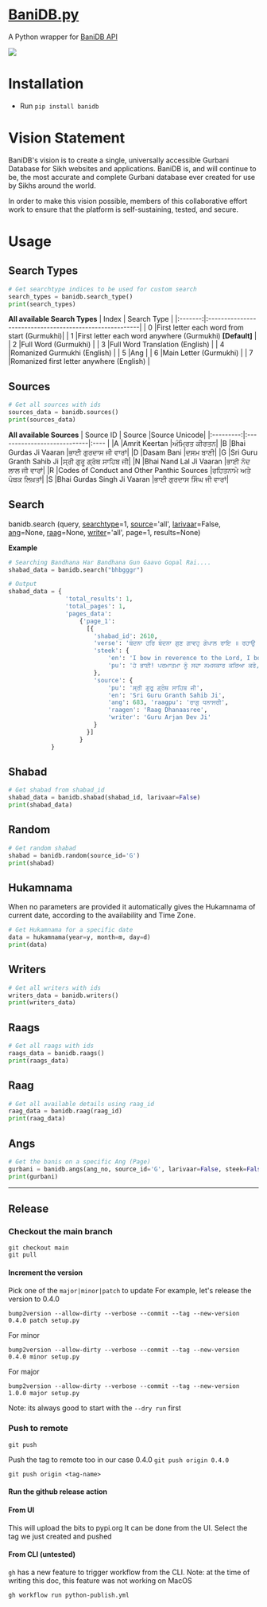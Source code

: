 # [BaniDB.py](https://pypi.org/project/banidb/)
A Python wrapper for [BaniDB API](https://github.com/KhalisFoundation/banidb-api)

[![](bdb.svg)](http://banidb.com)

# Installation
- Run ```pip install banidb```

# Vision Statement

BaniDB's vision is to create a single, universally accessible Gurbani Database for Sikh websites and applications. BaniDB is, and will continue to be, the most accurate and complete Gurbani database ever created for use by Sikhs around the world.

In order to make this vision possible, members of this collaborative effort work to ensure that the platform is self-sustaining, tested, and secure.

# Usage

## Search Types
```python
# Get searchtype indices to be used for custom search
search_types = banidb.search_type()
print(search_types)
```

**All available Search Types**
| Index   | Search Type                                             |
|:-------:|:--------------------------------------------------------|
|    0    |First letter each word from start (Gurmukhi)|
|    1    |First letter each word anywhere (Gurmukhi) **[Default]** |
|    2    |Full Word (Gurmukhi)                                     |
|    3    |Full Word Translation (English)                          |
|    4    |Romanized Gurmukhi (English)                             |
|    5    |Ang                                                      |
|    6    |Main Letter (Gurmukhi)                                   |
|    7    |Romanized first letter anywhere (English)                |

## **Sources**
```python
# Get all sources with ids
sources_data = banidb.sources()
print(sources_data)
```
**All available Sources**
| Source ID | Source                      |Source Unicode|
|:---------:|:----------------------------|:---- |
|A          |Amrit Keertan                |ਅੰਮ੍ਰਿਤ ਕੀਰਤਨ|
|B          |Bhai Gurdas Ji Vaaran        |ਭਾਈ ਗੁਰਦਾਸ ਜੀ ਵਾਰਾਂ|
|D          |Dasam Bani                   |ਦਸਮ ਬਾਣੀ|
|G          |Sri Guru Granth Sahib Ji     |ਸ੍ਰੀ ਗੁਰੂ ਗ੍ਰੰਥ ਸਾਹਿਬ ਜੀ|
|N          |Bhai Nand Lal Ji Vaaran      |ਭਾਈ ਨੰਦ ਲਾਲ ਜੀ ਵਾਰਾਂ|
|R          |Codes of Conduct and Other Panthic Sources |ਰਹਿਤਨਾਮੇ ਅਤੇ ਪੰਥਕ ਲਿਖ਼ਤਾਂ|
|S          |Bhai Gurdas Singh Ji Vaaran  |ਭਾਈ ਗੁਰਦਾਸ ਸਿੰਘ ਜੀ ਵਾਰਾਂ|

## Search

banidb.search (query, [searchtype](https://github.com/MySmilingTurban/banidb-api-python/blob/docs/README.md#search-types)=1, [source](https://github.com/MySmilingTurban/banidb-api-python/blob/docs/README.md#sources)='all', [larivaar](https://github.com/MySmilingTurban/banidb-api-python/blob/docs/README.md#larivaar)=False, [ang](https://github.com/MySmilingTurban/banidb-api-python/blob/docs/README.md#angs)=None, [raag](https://github.com/MySmilingTurban/banidb-api-python/blob/docs/README.md#raags)=None, [writer](https://github.com/MySmilingTurban/banidb-api-python/blob/docs/README.md#writers)='all', page=1, results=None)


**Example**
```python
# Searching Bandhana Har Bandhana Gun Gaavo Gopal Rai....
shabad_data = banidb.search("bhbgggr")

# Output
shabad_data = {
                'total_results': 1,
                'total_pages': 1,
                'pages_data': 
                    {'page_1': 
                      [{
                        'shabad_id': 2610,
                        'verse': 'ਬੰਦਨਾ ਹਰਿ ਬੰਦਨਾ ਗੁਣ ਗਾਵਹੁ ਗੋਪਾਲ ਰਾਇ ॥ ਰਹਾਉ ॥',
                        'steek': {
                            'en': 'I bow in reverence to the Lord, I bow in reverence. I sing the Glorious Praises of the Lord, my King. ||Pause||',
                            'pu': 'ਹੇ ਭਾਈ! ਪਰਮਾਤਮਾ ਨੂੰ ਸਦਾ ਨਮਸਕਾਰ ਕਰਿਆ ਕਰੋ, ਪ੍ਰਭੂ ਪਾਤਿਸ਼ਾਹ ਦੇ ਗੁਣ ਗਾਂਦੇ ਰਹੋ ।ਰਹਾਉ।'
                        }, 
                        'source': {
                            'pu': 'ਸ੍ਰੀ ਗੁਰੂ ਗ੍ਰੰਥ ਸਾਹਿਬ ਜੀ',
                            'en': 'Sri Guru Granth Sahib Ji', 
                            'ang': 683, 'raagpu': 'ਰਾਗੁ ਧਨਾਸਰੀ', 
                            'raagen': 'Raag Dhanaasree', 
                            'writer': 'Guru Arjan Dev Ji'
                        }
                      }]
                    }
            }
```

## **Shabad**
```python
# Get shabad from shabad_id
shabad_data = banidb.shabad(shabad_id, larivaar=False)
print(shabad_data)
```

## **Random**
```python
# Get random shabad
shabad = banidb.random(source_id='G')
print(shabad)
```

## **Hukamnama**
When no parameters are provided it automatically gives the Hukamnama of current date, according to the availability and Time Zone.
```python
# Get Hukamnama for a specific date 
data = hukamnama(year=y, month=m, day=d)
print(data)
```

## **Writers**
```python
# Get all writers with ids
writers_data = banidb.writers()
print(writers_data)
```

## **Raags**
```python
# Get all raags with ids
raags_data = banidb.raags()
print(raags_data)
```

## **Raag**
```python
# Get all available details using raag_id
raag_data = banidb.raag(raag_id)
print(raag_data)
```

## **Angs**

```python
# Get the banis on a specific Ang (Page)
gurbani = banidb.angs(ang_no, source_id='G', larivaar=False, steek=False, translit=False)
print(gurbani)
```
---
## Release
### Checkout the main branch
``` 
git checkout main
git pull
```

#### Increment the version 

Pick one of the `major|minor|patch` to update 
For example, let's release the version to 0.4.0

```
bump2version --allow-dirty --verbose --commit --tag --new-version 0.4.0 patch setup.py
```

For minor
``` 
bump2version --allow-dirty --verbose --commit --tag --new-version 0.4.0 minor setup.py

```

For major
```  
bump2version --allow-dirty --verbose --commit --tag --new-version 1.0.0 major setup.py

```

Note: its always good to start with the `--dry run` first

### Push to remote
```
git push

```
Push the tag to remote too
in our case 0.4.0 `git push origin 0.4.0`
```
git push origin <tag-name>
```

#### Run the github release action

#### From UI
This will upload the bits to pypi.org
It can be done from the UI. Select the tag we just created and pushed

#### From CLI (untested)
`gh` has a new feature to trigger workflow from the CLI. 
Note: at the time of writing this doc, this feature was not working on MacOS 
``` 
gh workflow run python-publish.yml
```
